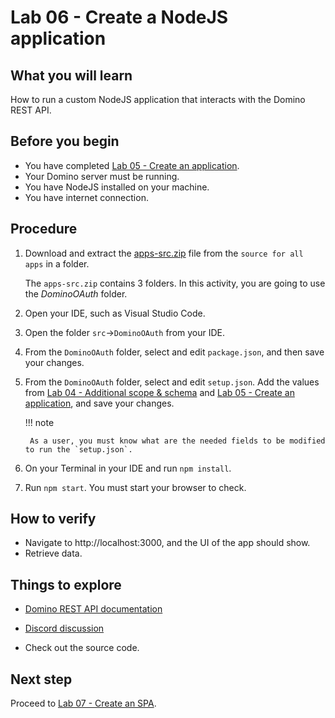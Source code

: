 # Lab 06 - Create a NodeJS application

## What you will learn

How to run a custom NodeJS application that interacts with the Domino REST API.

## Before you begin

- You have completed [Lab 05 - Create an application](lab-05.md).
- Your Domino server must be running.
- You have NodeJS installed on your machine.
- You have internet connection.

## Procedure

1. Download and extract the [apps-src.zip](../downloads/apps-src.zip) file from the `source for all apps` in a folder.

    The `apps-src.zip` contains 3 folders. In this activity, you are going to use the *DominoOAuth* folder.

2. Open your IDE, such as Visual Studio Code.
3. Open the folder `src`&rarr;`DominoOAuth` from your IDE.
4. From the `DominoOAuth` folder, select and edit `package.json`, and then save your changes.
5. From the `DominoOAuth` folder, select and edit `setup.json`. Add the values from [Lab 04 - Additional scope & schema](lab-04.md) and [Lab 05 - Create an application](lab-05.md), and save your changes.

    !!! note

        As a user, you must know what are the needed fields to be modified to run the `setup.json`.

6. On your Terminal in your IDE and run `npm install`.
7. Run `npm start`. You must start your browser to check.

## How to verify

- Navigate to http://localhost:3000, and the UI of the app should show.
- Retrieve data.

## Things to explore

- [Domino REST API documentation](https://opensource.hcltechsw.com/Domino-rest-api/index.html)

- [Discord discussion](https://discord.com/invite/jmRHpDRnH4)

- Check out the source code.

## Next step

Proceed to [Lab 07 - Create an SPA](lab-07.md).

<!--
## Duration 15 min

## What you will learn

Run a custom NodeJS application that interacts with the Domino Rest API

## Prerequisites

- Lab 05 completed
- Domino running
- NodeJS installed
- Internet connection

## Steps

1. Download and unzip the [apps-src.zip](../downloads/apps-src.zip) from the `source for all apps` in a folder. The `apps-src.zip` contains 3 independent folder. In this activity will going to use the `DominoOAuth` folder.

2. Open your IDE (vs code, etc)
3. Open the folder `src`&rarr;`DominoOAuth`.
4. From the `DominoOAuth` folder,inside your IDE, select `package.json`
5. Edit the `package.json`.
6. Edit the `setup.json` and add the values from **Lab05-Create Application** and also add values from the **Lab-04-Scope**.

    !!! note

        As a user, you must know what are the needed fields to be modified to run the `setup.json`.

7. On your Terminal in your IDE, run `npm install`
8. Run `npm start`. You must start your browser to check.

## How to check

- Navigate to http://localhost:3000 - UI should show
- Retrieve data

## Things to explore

- [Domino REST API documentation](https://opensource.hcltechsw.com/Domino-rest-api/index.html)

- [Discord discussion](https://discord.com/invite/jmRHpDRnH4)

- Check out the source code.
-->